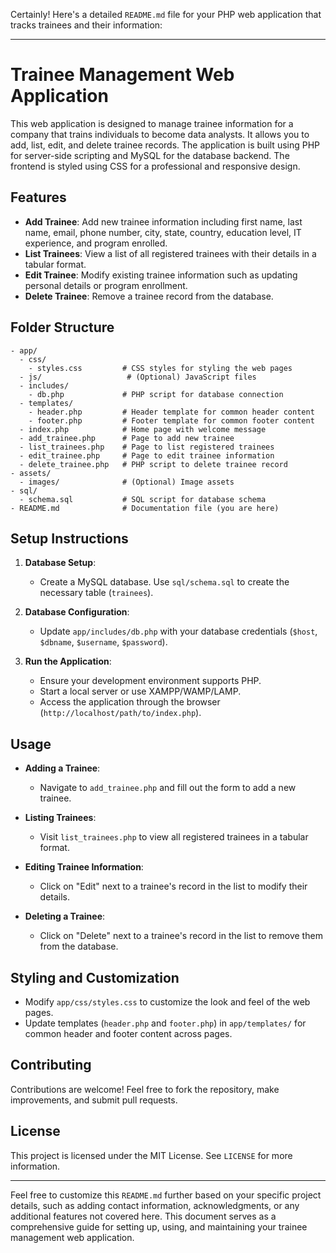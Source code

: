 Certainly! Here's a detailed `README.md` file for your PHP web application that tracks trainees and their information:

---

# Trainee Management Web Application

This web application is designed to manage trainee information for a company that trains individuals to become data analysts. It allows you to add, list, edit, and delete trainee records. The application is built using PHP for server-side scripting and MySQL for the database backend. The frontend is styled using CSS for a professional and responsive design.

## Features

- **Add Trainee**: Add new trainee information including first name, last name, email, phone number, city, state, country, education level, IT experience, and program enrolled.
- **List Trainees**: View a list of all registered trainees with their details in a tabular format.
- **Edit Trainee**: Modify existing trainee information such as updating personal details or program enrollment.
- **Delete Trainee**: Remove a trainee record from the database.

## Folder Structure

```
- app/
  - css/
    - styles.css         # CSS styles for styling the web pages
  - js/                   # (Optional) JavaScript files
  - includes/
    - db.php             # PHP script for database connection
  - templates/
    - header.php         # Header template for common header content
    - footer.php         # Footer template for common footer content
  - index.php            # Home page with welcome message
  - add_trainee.php      # Page to add new trainee
  - list_trainees.php    # Page to list registered trainees
  - edit_trainee.php     # Page to edit trainee information
  - delete_trainee.php   # PHP script to delete trainee record
- assets/
  - images/              # (Optional) Image assets
- sql/
  - schema.sql           # SQL script for database schema
- README.md              # Documentation file (you are here)
```

## Setup Instructions

1. **Database Setup**:
   - Create a MySQL database. Use `sql/schema.sql` to create the necessary table (`trainees`).

2. **Database Configuration**:
   - Update `app/includes/db.php` with your database credentials (`$host`, `$dbname`, `$username`, `$password`).

3. **Run the Application**:
   - Ensure your development environment supports PHP.
   - Start a local server or use XAMPP/WAMP/LAMP.
   - Access the application through the browser (`http://localhost/path/to/index.php`).

## Usage

- **Adding a Trainee**:
  - Navigate to `add_trainee.php` and fill out the form to add a new trainee.

- **Listing Trainees**:
  - Visit `list_trainees.php` to view all registered trainees in a tabular format.

- **Editing Trainee Information**:
  - Click on "Edit" next to a trainee's record in the list to modify their details.

- **Deleting a Trainee**:
  - Click on "Delete" next to a trainee's record in the list to remove them from the database.

## Styling and Customization

- Modify `app/css/styles.css` to customize the look and feel of the web pages.
- Update templates (`header.php` and `footer.php`) in `app/templates/` for common header and footer content across pages.

## Contributing

Contributions are welcome! Feel free to fork the repository, make improvements, and submit pull requests.

## License

This project is licensed under the MIT License. See `LICENSE` for more information.

---

Feel free to customize this `README.md` further based on your specific project details, such as adding contact information, acknowledgments, or any additional features not covered here. This document serves as a comprehensive guide for setting up, using, and maintaining your trainee management web application.